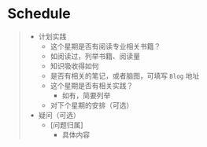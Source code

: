 # Schedule

> - 计划实践
>   - 这个星期是否有阅读专业相关书籍？
>    - 如阅读过，列举书籍、阅读量
>    - 知识吸收得如何
>     - 是否有相关的笔记，或者脑图，可填写 `Blog` 地址
>   - 这个星期是否有相关实践？
>     - 如有，简要列举
>   - 对下个星期的安排（可选）
> - 疑问（可选）
>    - [问题归属]
>      - 具体内容